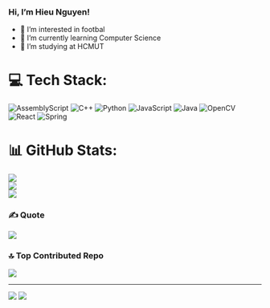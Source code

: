 ### Hi, I’m Hieu Nguyen!

- 👀 I’m interested in footbal
- 🌱 I’m currently learning Computer Science
- 💞️ I’m studying at HCMUT

<!---
HatakekkSheeshh/HatakekkSheeshh is a ✨ special ✨ repository because its `README.md` (this file) appears on your GitHub profile.
You can click the Preview link to take a look at your changes.
--->

# 💻 Tech Stack:
![AssemblyScript](https://img.shields.io/badge/assembly%20script-%23000000.svg?style=flat&logo=assemblyscript&logoColor=white) ![C++](https://img.shields.io/badge/c++-%2300599C.svg?style=flat&logo=c%2B%2B&logoColor=white) ![Python](https://img.shields.io/badge/python-3670A0?style=flat&logo=python&logoColor=ffdd54) ![JavaScript](https://img.shields.io/badge/javascript-%23323330.svg?style=flat&logo=javascript&logoColor=%23F7DF1E) ![Java](https://img.shields.io/badge/java-%23ED8B00.svg?style=flat&logo=openjdk&logoColor=white) ![OpenCV](https://img.shields.io/badge/opencv-%23white.svg?style=flat&logo=opencv&logoColor=white) ![React](https://img.shields.io/badge/react-%2320232a.svg?style=flat&logo=react&logoColor=%2361DAFB) ![Spring](https://img.shields.io/badge/spring-%236DB33F.svg?style=flat&logo=spring&logoColor=white)
# 📊 GitHub Stats:
![](https://github-readme-stats.vercel.app/api?username=HatakekkSheeshh&theme=blue_navy&hide_border=false&include_all_commits=false&count_private=false)<br/>
![](https://github-readme-streak-stats.herokuapp.com/?user=HatakekkSheeshh&theme=blue_navy&hide_border=false)<br/>
![](https://github-readme-stats.vercel.app/api/top-langs/?username=HatakekkSheeshh&theme=blue_navy&hide_border=false&include_all_commits=false&count_private=false&layout=compact)

### ✍️ Quote
![](https://quotes-github-readme.vercel.app/api?type=horizontal&theme=dark)

### 🔝 Top Contributed Repo
![](https://github-contributor-stats.vercel.app/api?username=HatakekkSheeshh&limit=5&theme=shadow_blue&combine_all_yearly_contributions=true)

---
[![](https://visitcount.itsvg.in/api?id=HatakekkSheeshh&icon=0&color=0)](https://visitcount.itsvg.in)
<a href="https://visitcount.itsvg.in">
  <img src="https://visitcount.itsvg.in/api?id=hieunguyen&label=HatakekkSheeshh&color=1&icon=2&pretty=false" />
</a>

<!-- Proudly created with GPRM ( https://gprm.itsvg.in ) -->

<!-- Proudly created with GPRM ( https://gprm.itsvg.in ) -->
